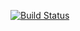 [![Build Status](https://travis-ci.org/randomjs/shcenter.svg?branch=master)](https://travis-ci.org/randomjs/shcenter)